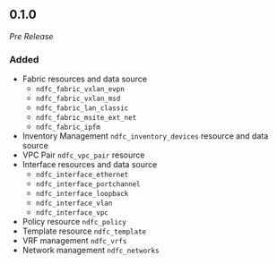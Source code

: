 ## 0.1.0 

_Pre Release_
### Added
- Fabric resources and data source
    - `ndfc_fabric_vxlan_evpn`
    - `ndfc_fabric_vxlan_msd`
    - `ndfc_fabric_lan_classic`
    - `ndfc_fabric_msite_ext_net`
    - `ndfc_fabric_ipfm`
- Inventory Management `ndfc_inventory_devices` resource and data source
- VPC Pair `ndfc_vpc_pair` resource
- Interface resources and data source
    - `ndfc_interface_ethernet`
    - `ndfc_interface_portchannel`
    - `ndfc_interface_loopback`
    - `ndfc_interface_vlan` 
    - `ndfc_interface_vpc`
- Policy resource `ndfc_policy`
- Template resource `ndfc_template`
- VRF management `ndfc_vrfs`
- Network management `ndfc_networks`




